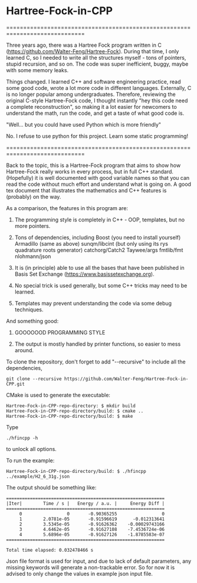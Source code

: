 # Hartree-Fock-in-CPP

=============================================================================

Three years ago, there was a Hartree Fock program written in C (https://github.com/Walter-Feng/Hartree-Fock). During that time, I only learned C, so I needed to write all the structures myself - tons of pointers, stupid recursion, and so on. The code was super inefficient, buggy, maybe with some memory leaks.

Things changed. I learned C++ and software engineering practice, read some good code, wrote a lot more code in different languages. Externally, C is no longer popular among undergraduates. Therefore, reviewing the original C-style Hartree-Fock code, I thought instantly "hey this code need a complete reconstruction", so making it a lot easier for newcomers to understand the math, run the code, and get a taste of what good code is.

"Well... but you could have used Python which is more friendly"

No. I refuse to use python for this project. Learn some static programming!

=============================================================================

Back to the topic, this is a Hartree-Fock program that aims to show how Hartree-Fock really works in every process, but in full C++ standard. (Hopefully) it is well documented with good variable names so that you can read the code without much effort and understand what is going on. A good tex document that illustrates the mathematics and C++ features is (probably) on the way.

As a comparison, the features in this program are:

   1. The programming style is completely in C++ - OOP, templates, but no more pointers.

   2. Tons of dependencies, including 
        Boost (you need to install yourself)
        Armadillo (same as above)
        sunqm/libcint (but only using its rys quadrature roots generator)
        catchorg/Catch2
        Taywee/args
        fmtlib/fmt
        nlohmann/json

   3. It is (in principle) able to use all the bases that have been published in Basis Set Exchange (https://www.basissetexchange.org).

   4. No special trick is used generally, but some C++ tricks may need to be learned.

   5. Templates may prevent understanding the code via some debug techniques.

And something good:

   1. GOOOOOOD PROGRAMMING STYLE

   2. The output is mostly handled by printer functions, so easier to mess around.

To clone the repository, don't forget to add "--recursive" to include all the dependencies,
```
git clone --recursive https://github.com/Walter-Feng/Hartree-Fock-in-CPP.git
```

CMake is used to generate the executable:
```
Hartree-Fock-in-CPP-repo-directory: $ mkdir build 
Hartree-Fock-in-CPP-repo-directory/build: $ cmake ..
Hartree-Fock-in-CPP-repo-directory/build: $ make
```

Type
```
./hfincpp -h
```
to unlock all options.

To run the example:
```
Hartree-Fock-in-CPP-repo-directory/build: $ ./hfincpp ../example/H2_6_31g.json
```

The output should be something like:
```
============================================================
|Iter|        Time / s |   Energy / a.u. |     Energy Diff |
============================================================
     0                 0       -0.90365255                 0
     1        2.0781e-05       -0.91596619      -0.012313641
     2        3.5345e-05       -0.91626362    -0.00029743166
     3        4.6462e-05       -0.91627108    -7.4536724e-06
     4        5.6896e-05       -0.91627126    -1.8785583e-07
============================================================

Total time elapsed: 0.032478466 s
```

Json file format is used for input, and due to lack of default parameters, any missing keywords will generate a non-trackable error. So for now it is advised to only change the values in example json input file.



   
